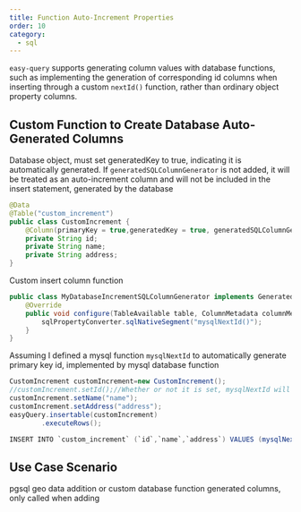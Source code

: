 ```yaml
---
title: Function Auto-Increment Properties
order: 10
category:
  - sql
---
```


`easy-query` supports generating column values with database functions, such as implementing the generation of corresponding id columns when inserting through a custom `nextId()` function, rather than ordinary object property columns.


## Custom Function to Create Database Auto-Generated Columns
Database object, must set generatedKey to true, indicating it is automatically generated. If `generatedSQLColumnGenerator` is not added, it will be treated as an auto-increment column and will not be included in the insert statement, generated by the database
```java
@Data
@Table("custom_increment")
public class CustomIncrement {
    @Column(primaryKey = true,generatedKey = true, generatedSQLColumnGenerator = MyDatabaseIncrementSQLColumnGenerator.class)
    private String id;
    private String name;
    private String address;
}
```

Custom insert column function
```java
public class MyDatabaseIncrementSQLColumnGenerator implements GeneratedKeySQLColumnGenerator {
    @Override
    public void configure(TableAvailable table, ColumnMetadata columnMetadata, SQLPropertyConverter sqlPropertyConverter, QueryRuntimeContext runtimeContext) {
        sqlPropertyConverter.sqlNativeSegment("mysqlNextId()");
    }
}
```
Assuming I defined a mysql function `mysqlNextId` to automatically generate primary key id, implemented by mysql database function

```java
CustomIncrement customIncrement=new CustomIncrement();
//customIncrement.setId();//Whether or not it is set, mysqlNextId will be used as the insert function
customIncrement.setName("name");
customIncrement.setAddress("address");
easyQuery.insertable(customIncrement)
        .executeRows();

INSERT INTO `custom_increment` (`id`,`name`,`address`) VALUES (mysqlNextId(),?,?)
```

## Use Case Scenario
pgsql geo data addition or custom database function generated columns, only called when adding

